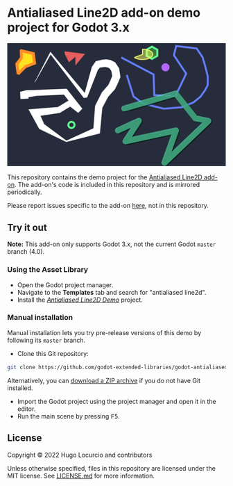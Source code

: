 # Antialiased Line2D add-on demo project for Godot 3.x

![Screenshot](https://raw.githubusercontent.com/Calinou/media/master/godot-antialiased-line2d-demo/screenshot.png)

This repository contains the demo project for the
[Antialiased Line2D add-on](https://github.com/godot-extended-libraries/godot-antialiased-line2d).
The add-on's code is included in this repository and is mirrored periodically.

Please report issues specific to the add-on
[here](https://github.com/godot-extended-libraries/godot-antialiased-line2d), not in this repository.

## Try it out

**Note:** This add-on only supports Godot 3.x, not the current Godot `master` branch (4.0).

### Using the Asset Library

- Open the Godot project manager.
- Navigate to the **Templates** tab and search for "antialiased line2d".
- Install the [*Antialiased Line2D Demo*](https://godotengine.org/asset-library/asset/1267) project.

### Manual installation

Manual installation lets you try pre-release versions of this demo by following its
`master` branch.

- Clone this Git repository:

```bash
git clone https://github.com/godot-extended-libraries/godot-antialiased-line2d-demo.git
```

Alternatively, you can
[download a ZIP archive](https://github.com/godot-extended-libraries/godot-antialiased-line2d-demo/archive/master.zip)
if you do not have Git installed.

- Import the Godot project using the project manager and open it in the editor.
- Run the main scene by pressing <kbd>F5</kbd>.

## License

Copyright © 2022 Hugo Locurcio and contributors

Unless otherwise specified, files in this repository are licensed under the
MIT license. See [LICENSE.md](LICENSE.md) for more information.
